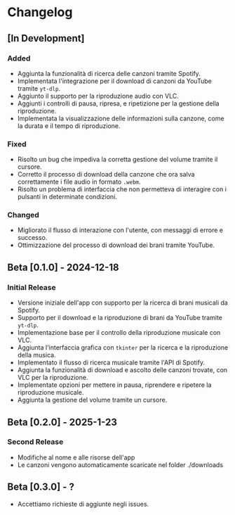 # Changelog

## [In Development]
### Added
- Aggiunta la funzionalità di ricerca delle canzoni tramite Spotify.
- Implementata l'integrazione per il download di canzoni da YouTube tramite `yt-dlp`.
- Aggiunto il supporto per la riproduzione audio con VLC.
- Aggiunti i controlli di pausa, ripresa, e ripetizione per la gestione della riproduzione.
- Implementata la visualizzazione delle informazioni sulla canzone, come la durata e il tempo di riproduzione.

### Fixed
- Risolto un bug che impediva la corretta gestione del volume tramite il cursore.
- Corretto il processo di download della canzone che ora salva correttamente i file audio in formato `.webm`.
- Risolto un problema di interfaccia che non permetteva di interagire con i pulsanti in determinate condizioni.

### Changed
- Migliorato il flusso di interazione con l'utente, con messaggi di errore e successo.
- Ottimizzazione del processo di download dei brani tramite YouTube.

## Beta [0.1.0] - 2024-12-18
### Initial Release
- Versione iniziale dell'app con supporto per la ricerca di brani musicali da Spotify.
- Supporto per il download e la riproduzione di brani da YouTube tramite `yt-dlp`.
- Implementazione base per il controllo della riproduzione musicale con VLC.
- Aggiunta l'interfaccia grafica con `tkinter` per la ricerca e la riproduzione della musica.
- Implementato il flusso di ricerca musicale tramite l'API di Spotify.
- Aggiunta la funzionalità di download e ascolto delle canzoni trovate, con VLC per la riproduzione.
- Implementate opzioni per mettere in pausa, riprendere e ripetere la riproduzione musicale.
- Aggiunta la gestione del volume tramite un cursore.

## Beta [0.2.0] - 2025-1-23
### Second Release
- Modifiche al nome e alle risorse dell'app
- Le canzoni vengono automaticamente scaricate nel folder ./downloads
## Beta [0.3.0] - ?
- Accettiamo richieste di aggiunte negli issues.
